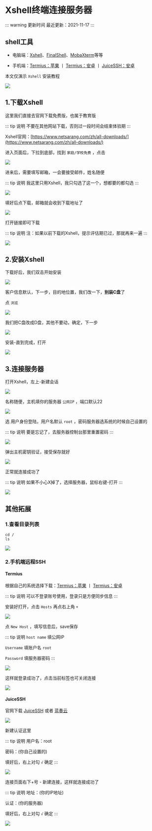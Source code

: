 
# Xshell终端连接服务器

::: warning 更新时间
最近更新：2021-11-17
:::



## shell工具

* 电脑端：[Xshell](https://www.netsarang.com/)、[FinalShell](http://www.hostbuf.com/)、[MobaXterm](https://mobaxterm.mobatek.net/)等等

* 手机端：[Termius：苹果](https://apps.apple.com/cn/app/id549039908) 丨 [Termius：安卓](https://apkpure.com/cn/termius-ssh-and-sftp-client/com.server.auditor.ssh.client) 丨 [JuiceSSH：安卓](https://www.juicessh.com/changelog)


本文仅演示 `Xshell` 安装教程

![](./Xshell-01.png)




## 1.下载Xshell




这里我们直接去官网下载免费版，也属于教育版

::: tip 说明
不要在其他网站下载，否则过一段时间会结束体验期
:::

Xshell官网：[https://www.netsarang.com/zh/all-downloads/](https://www.netsarang.com/zh/all-downloads/)


进入页面后，下拉到底部，找到 `家庭/学校免费` ，点击


![](./Xshell-02.png)


进来后，需要填写邮箱，一会要接受邮件，姓名随便

::: tip 说明
我这里只用Xshell，我只勾选了这一个，想都要的都勾选
:::

![](./Xshell-03.png)



填好后点下载，邮箱就会收到下载地址了

![](./Xshell-04.png)




打开链接即可下载

::: tip 说明
注：如果以前下载的Xshell，提示评估期已过，那就再来一遍
:::

![](./Xshell-05.png)





## 2.安装Xshell



下载好后，我们双击开始安装

![](./Xshell-06.png)



客户信息默认，下一步，目的地位置，我们改一下，**别装C盘**了

点 `浏览`

![](./Xshell-07.png)



我们把C盘改成D盘，其他不要动，确定，下一步

![](./Xshell-08.png)



安装-直到完成，打开

![](./Xshell-09.png)








## 3.连接服务器



打开Xshell，左上-新建会话

![](./Xshell-10.png)



名称随便，主机填你的服务器 `公网IP` ，端口默认22

![](./Xshell-11.png)



选 用户身份登陆，用户名默认 `root` ，密码服务器选系统的时候自己设置的

::: tip 说明
要是忘记了，去服务器控制台那里重置密码
:::

![](./Xshell-12.png)



弹出主机密钥验证，接受保存就好

![](./Xshell-13.png)



正常就连接成功了

::: tip 说明
如果不小心X掉了，选择服务器，鼠标右键-打开
:::

![](./Xshell-14.png)







## 其他拓展




### 1.查看目录列表

```
cd /
ls
```

![](./Xshell-15.png)




### 2.手机端远程SSH



#### Termius

根据自己的系统选择下载：[Termius：苹果](https://apps.apple.com/cn/app/id549039908) 丨 [Termius：安卓](https://apkpure.com/cn/termius-ssh-and-sftp-client/com.server.auditor.ssh.client)

::: tip 说明
可以不登录账号使用，登录只是方便同步信息
:::

安装好打开，点击 `Hosts` 再点右上角 `+`


![](./Xshell-16.png)


点 `New Host` ，填写信息后，save保存

::: tip 说明
`host name` 填公网IP

`Username` 填账户名 `root`

`Password` 填服务器密码
:::

![](./Xshell-17.png)

这样就登录成功了，点击当前标签也可关闭连接

![](./Xshell-18.png)




#### JuiceSSH

官网下载 [JuiceSSH](https://juicessh.com/) 或者 [蓝奏云](https://dzp.lanzouy.com/iMsuF0gb2dha)


![](./Xshell-19.png)


新建认证这里

::: tip 说明
用户名：root

密码：(你自己设置的)

填好后，右上对勾 `√` 确定
:::

![](./Xshell-20.png)




连接页面右下+号 - 新建连接，这样就连接成功了

::: tip 说明
地址：(你的IP地址)

认证：(你的服务器)

填好后，右上对勾 `√` 确定
:::

![](./Xshell-21.png)





